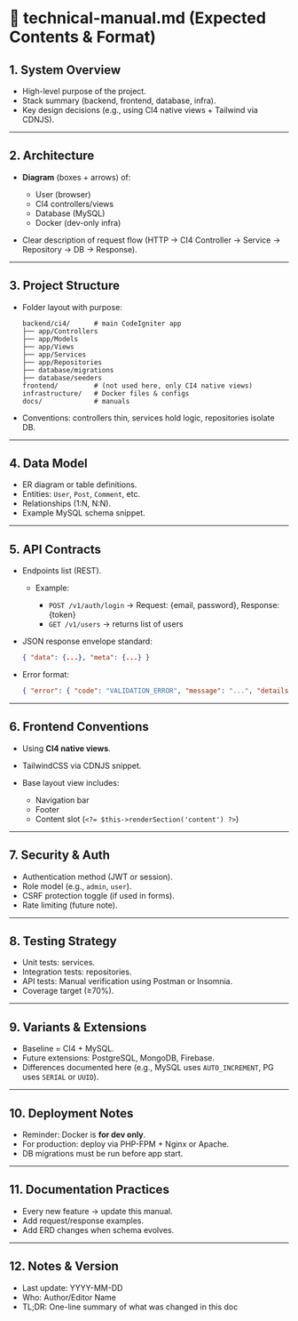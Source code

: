 # 📘 technical-manual.md (Expected Contents & Format)

## 1. System Overview

* High-level purpose of the project.
* Stack summary (backend, frontend, database, infra).
* Key design decisions (e.g., using CI4 native views + Tailwind via CDNJS).

---

## 2. Architecture

* **Diagram** (boxes + arrows) of:

  * User (browser)
  * CI4 controllers/views
  * Database (MySQL)
  * Docker (dev-only infra)
* Clear description of request flow (HTTP → CI4 Controller → Service → Repository → DB → Response).

---

## 3. Project Structure

* Folder layout with purpose:

  ```
  backend/ci4/      # main CodeIgniter app
  ├── app/Controllers
  ├── app/Models
  ├── app/Views
  ├── app/Services
  ├── app/Repositories
  ├── database/migrations
  ├── database/seeders
  frontend/         # (not used here, only CI4 native views)
  infrastructure/   # Docker files & configs
  docs/             # manuals
  ```
* Conventions: controllers thin, services hold logic, repositories isolate DB.

---

## 4. Data Model

* ER diagram or table definitions.
* Entities: `User`, `Post`, `Comment`, etc.
* Relationships (1\:N, N\:N).
* Example MySQL schema snippet.

---

## 5. API Contracts

* Endpoints list (REST).

  * Example:

    * `POST /v1/auth/login` → Request: {email, password}, Response: {token}
    * `GET /v1/users` → returns list of users
* JSON response envelope standard:

  ```json
  { "data": {...}, "meta": {...} }
  ```
* Error format:

  ```json
  { "error": { "code": "VALIDATION_ERROR", "message": "...", "details": [] } }
  ```

---

## 6. Frontend Conventions

* Using **CI4 native views**.
* TailwindCSS via CDNJS snippet.
* Base layout view includes:

  * Navigation bar
  * Footer
  * Content slot (`<?= $this->renderSection('content') ?>`)

---

## 7. Security & Auth

* Authentication method (JWT or session).
* Role model (e.g., `admin`, `user`).
* CSRF protection toggle (if used in forms).
* Rate limiting (future note).

---

## 8. Testing Strategy

* Unit tests: services.
* Integration tests: repositories.
* API tests: Manual verification using Postman or Insomnia.
* Coverage target (≥70%).

---

## 9. Variants & Extensions

* Baseline = CI4 + MySQL.
* Future extensions: PostgreSQL, MongoDB, Firebase.
* Differences documented here (e.g., MySQL uses `AUTO_INCREMENT`, PG uses `SERIAL` or `UUID`).

---

## 10. Deployment Notes

* Reminder: Docker is **for dev only**.
* For production: deploy via PHP-FPM + Nginx or Apache.
* DB migrations must be run before app start.

---

## 11. Documentation Practices

* Every new feature → update this manual.
* Add request/response examples.
* Add ERD changes when schema evolves.

---

## 12. Notes & Version

* Last update: YYYY-MM-DD
* Who: Author/Editor Name
* TL;DR: One-line summary of what was changed in this doc